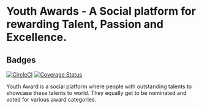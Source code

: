 Youth Awards - A Social platform for rewarding Talent, Passion and Excellence.
=======

## Badges
[![CircleCI](https://circleci.com/gh/Alpha1202/yaw-backend.svg?style=svg)](https://circleci.com/gh/Alpha1202/yaw-backend)
[![Coverage Status](https://coveralls.io/repos/github/Alpha1202/yaw-backend/badge.svg?branch=staging)](https://coveralls.io/github/Alpha1202/yaw-backend?branch=staging)

Youth Award is a social platform where people with outstanding talents to showcase these talents to world. They equally get to be nominated and voted for various award categories.
